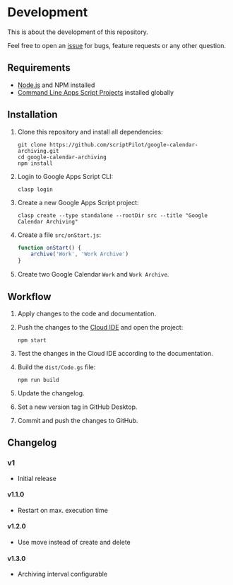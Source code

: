 # Development

This is about the development of this repository.

Feel free to open an [issue](https://github.com/scriptPilot/google-calendar-archiving/issues) for bugs, feature requests or any other question.

## Requirements

* [Node.js](https://nodejs.org/) and NPM installed
* [Command Line Apps Script Projects](https://github.com/google/clasp) installed globally

## Installation

1. Clone this repository and install all dependencies:

   ```
   git clone https://github.com/scriptPilot/google-calendar-archiving.git
   cd google-calendar-archiving
   npm install
   ```

2. Login to Google Apps Script CLI:

    ```
    clasp login
    ```
3. Create a new Google Apps Script project:

    ```
    clasp create --type standalone --rootDir src --title "Google Calendar Archiving"

4. Create a file `src/onStart.js`:

    ```js
    function onStart() {
        archive('Work', 'Work Archive')
    }
    ```

5. Create two Google Calendar `Work` and `Work Archive`.

## Workflow

1. Apply changes to the code and documentation.
2. Push the changes to the [Cloud IDE](https://script.google.com/) and open the project:

    ```
    npm start
    ````
    
3. Test the changes in the Cloud IDE according to the documentation.
4. Build the `dist/Code.gs` file:

    ```
    npm run build
    ```

5. Update the changelog.
6. Set a new version tag in GitHub Desktop.
7. Commit and push the changes to GitHub.

## Changelog

### v1

- Initial release

#### v1.1.0

- Restart on max. execution time

#### v1.2.0

- Use move instead of create and delete

#### v1.3.0

- Archiving interval configurable